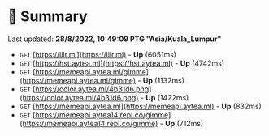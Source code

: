 # 📖 Summary
Last updated: **28/8/2022, 10:49:09 PTG "Asia/Kuala_Lumpur"**

- `GET` [https://lilr.ml](https://lilr.ml) - **Up** (6051ms)
- `GET` [https://hst.aytea.ml](https://hst.aytea.ml) - **Up** (4742ms)
- `GET` [https://memeapi.aytea.ml/gimme](https://memeapi.aytea.ml/gimme) - **Up** (1132ms)
- `GET` [https://color.aytea.ml/4b31d6.png](https://color.aytea.ml/4b31d6.png) - **Up** (1422ms)
- `GET` [https://memeapi.aytea.ml](https://memeapi.aytea.ml) - **Up** (832ms)
- `GET` [https://memeapi.aytea14.repl.co/gimme](https://memeapi.aytea14.repl.co/gimme) - **Up** (712ms)
